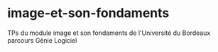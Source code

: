 # image-et-son-fondaments
TPs du module image et son fondaments de l'Université du Bordeaux parcours Génie Logiciel

